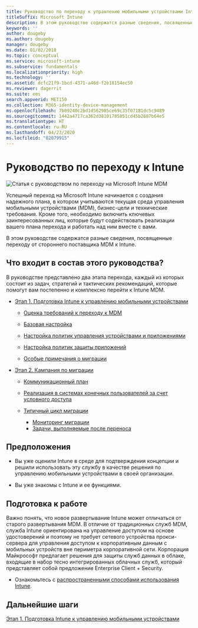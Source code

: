 ```yaml
---
title: Руководство по переходу к управлению мобильными устройствами Intune
titleSuffix: Microsoft Intune
description: В этом руководстве содержатся разные сведения, посвященные переходу от стороннего поставщика MDM к Microsoft Intune.
keywords: ''
author: dougeby
ms.author: dougeby
manager: dougeby
ms.date: 01/02/2018
ms.topic: conceptual
ms.service: microsoft-intune
ms.subservice: fundamentals
ms.localizationpriority: high
ms.technology: ''
ms.assetid: dcfc21f9-1bcd-4371-a46d-f2e18154ec50
ms.reviewer: dagerrit
ms.suite: ems
search.appverid: MET150
ms.collection: M365-identity-device-management
ms.openlocfilehash: 7b09240c2bd1d562985ce69c35f07181dc5c9489
ms.sourcegitcommit: 1442a4717ca362d38101785851cd45b2687b64e5
ms.translationtype: HT
ms.contentlocale: ru-RU
ms.lasthandoff: 04/23/2020
ms.locfileid: "82079915"
---
```

# <a name="intune-migration-guide"></a>Руководство по переходу к Intune

![Статья с руководством по переходу на Microsoft Intune MDM](./media/migration-guide/MDM-migration-guide-art.PNG)

Успешный переход на Microsoft Intune начинается с создания надежного плана, в котором учитываются текущая среда управления мобильными устройствами (MDM), бизнес-цели и технические требования. Кроме того, необходимо включить ключевых заинтересованных лиц, которые будут содействовать реализации вашего плана перехода и работать над ним вместе с вами.

В этом руководстве содержатся разные сведения, посвященные переходу от стороннего поставщика MDM к Intune.

## <a name="whats-included-in-this-guide"></a>Что входит в состав этого руководства?

В руководстве представлено два этапа перехода, каждый из которых состоит из задач, стратегий и тактических рекомендаций, которые помогут вам постепенно и комплексно перейти к Intune MDM.

- [Этап 1. Подготовка Intune к управлению мобильными устройствами](migration-guide-prepare.md)

  - [Оценка требований к переходу к MDM](migration-guide-prepare.md#assess-mdm-requirements)

  - [Базовая настройка](migration-guide-setup.md)

  - [Настройка политик управления устройствами и приложениями](migration-guide-configure-policies.md)

  - [Настройка политик защиты приложений](../apps/app-protection-policies.md)

  - [Особые примечания о миграции](migration-guide-considerations.md)

- [Этап 2. Кампания по миграции](migration-guide-campaign.md)

  - [Коммуникационный план](migration-guide-communication-plan.md)

  - [Реализация в системах конечных пользователей за счет условного доступа](migration-guide-drive-adoption.md)

  - [Типичный цикл миграции](migration-guide-cycle.md)
    - [Мониторинг миграции](migration-guide-cycle.md#monitoring-migration)
    - [Задачи, выполняемые после переноса](migration-guide-cycle.md#post-migration)

## <a name="assumptions"></a>Предположения

- Вы уже оценили Intune в среде для подтверждения концепции и решили использовать эту службу в качестве решения по управлению мобильными устройствами в своей организации.

- Вы уже знакомы с Intune и ее функциями.

## <a name="before-you-begin"></a>Подготовка к работе

Важно понять, что новое развертывание Intune может отличаться от старого развертывания MDM. В отличие от традиционных служб MDM, служба Intune ориентирована на управление доступом на основе удостоверений и поэтому не требует сетевого устройства прокси-сервера для управления доступом к корпоративным данным с мобильных устройств вне периметра корпоративной сети. Корпорация Майкрософт предлагает решения для защиты служб данных в облаке, входящие в набор тесно интегрированных облачных служб, который представляет собой предложение Enterprise Client + Security.

- Ознакомьтесь с [распространенными способами использования Intune](common-scenarios.md).

## <a name="next-steps"></a>Дальнейшие шаги

[Этап 1. Подготовка Intune к управлению мобильными устройствами](migration-guide-prepare.md)
